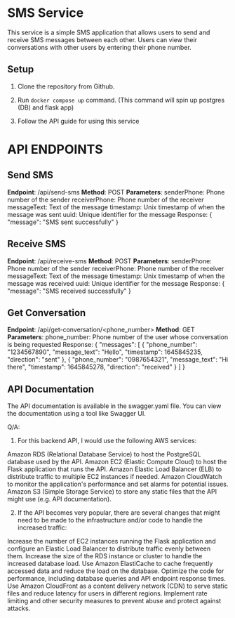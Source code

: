 
# SMS Service
This service is a simple SMS application that allows users to send and receive SMS messages between each other. Users can view their conversations with other users by entering their phone number.

## Setup

1) Clone the repository from Github.

2) Run `docker compose up` command. (This command will spin up postgres (DB) and flask app)

3) Follow the API guide for using this service


# API ENDPOINTS

## Send SMS
**Endpoint**: /api/send-sms
**Method**: POST
**Parameters**:
	senderPhone: Phone number of the sender
	receiverPhone: Phone number of the receiver
messageText: Text of the message
timestamp: Unix timestamp of when the message was sent
uuid: Unique identifier for the message
Response: { "message": "SMS sent successfully" }


## Receive SMS
**Endpoint**: /api/receive-sms
**Method**: POST
**Parameters**:
senderPhone: Phone number of the sender
receiverPhone: Phone number of the receiver
messageText: Text of the message
timestamp: Unix timestamp of when the message was received
uuid: Unique identifier for the message
Response: { "message": "SMS received successfully" }


## Get Conversation
**Endpoint**: /api/get-conversation/<phone_number>
**Method**: GET
**Parameters**:
phone_number: Phone number of the user whose conversation is being requested
Response: { "messages": [ { "phone_number": "1234567890", "message_text": "Hello", "timestamp": 1645845235, "direction": "sent" }, { "phone_number": "0987654321", "message_text": "Hi there", "timestamp": 1645845278, "direction": "received" } ] }


## API Documentation
The API documentation is available in the swagger.yaml file. You can view the documentation using a tool like Swagger UI.


Q/A:
1) For this backend API, I would use the following AWS services:

Amazon RDS (Relational Database Service) to host the PostgreSQL database used by the API.
Amazon EC2 (Elastic Compute Cloud) to host the Flask application that runs the API.
Amazon Elastic Load Balancer (ELB) to distribute traffic to multiple EC2 instances if needed.
Amazon CloudWatch to monitor the application's performance and set alarms for potential issues.
Amazon S3 (Simple Storage Service) to store any static files that the API might use (e.g. API documentation).

2) If the API becomes very popular, there are several changes that might need to be made to the infrastructure and/or code to handle the increased traffic:

Increase the number of EC2 instances running the Flask application and configure an Elastic Load Balancer to distribute traffic evenly between them.
Increase the size of the RDS instance or cluster to handle the increased database load.
Use Amazon ElastiCache to cache frequently accessed data and reduce the load on the database.
Optimize the code for performance, including database queries and API endpoint response times.
Use Amazon CloudFront as a content delivery network (CDN) to serve static files and reduce latency for users in different regions.
Implement rate limiting and other security measures to prevent abuse and protect against attacks.
